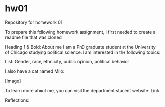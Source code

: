 

# hw01
Repository for homework 01

To prepare this following homework assignment, I first needed to create a readme file that was cloned 

Heading 1 & Bold: About me 
I am a PhD graduate student at the University of Chicago studying political science. I am interested in the following topics:

List: Gender, race, ethnicity, public opinion, political behavior

I also have a cat named Milo:

[Image]

To learn more about me, you can visit the department student website: Link

Reflections:
